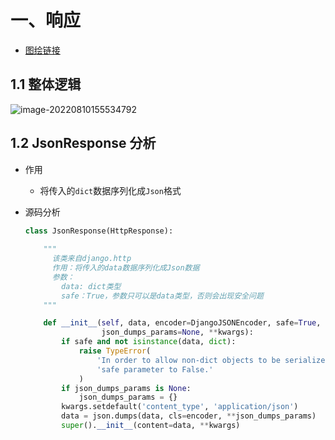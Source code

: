 # 一、响应

- [图绘链接](https://boardmix.cn/app/editor/Q7qiXZBDJiDN0dpsJiQ04g)

## 1.1 整体逻辑

![image-20220810155534792](https://yrecord.oss-cn-hangzhou.aliyuncs.com/picture/202208101555125.png)

## 1.2 JsonResponse 分析

- 作用
  - 将传入的`dict`数据序列化成`Json`格式

- 源码分析

  ```python
  class JsonResponse(HttpResponse):
      
      """
        该类来自django.http
        作用：将传入的data数据序列化成Json数据
        参数：
          data: dict类型
          safe：True，参数只可以是data类型，否则会出现安全问题
      """  
  
      def __init__(self, data, encoder=DjangoJSONEncoder, safe=True,
                   json_dumps_params=None, **kwargs):
          if safe and not isinstance(data, dict):
              raise TypeError(
                  'In order to allow non-dict objects to be serialized set the '
                  'safe parameter to False.'
              )
          if json_dumps_params is None:
              json_dumps_params = {}
          kwargs.setdefault('content_type', 'application/json')
          data = json.dumps(data, cls=encoder, **json_dumps_params)
          super().__init__(content=data, **kwargs)
  ```

  